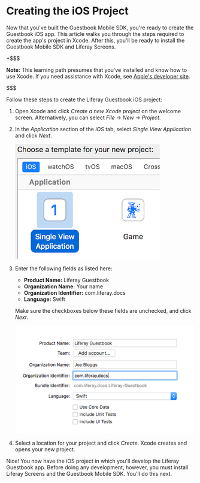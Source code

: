 # Creating the iOS Project [](id=creating-the-ios-project)

Now that you've built the Guestbook Mobile SDK, you're ready to create the 
Guestbook iOS app. This article walks you through the steps required to 
create the app's project in Xcode. After this, you'll be ready to install the 
Guestbook Mobile SDK and Liferay Screens. 

+$$$

**Note:** This learning path presumes that you've installed and know how to use 
Xcode. If you need assistance with Xcode, see 
[Apple's developer site](https://developer.apple.com/xcode/). 

$$$

Follow these steps to create the Liferay Guestbook iOS project: 

1.  Open Xcode and click *Create a new Xcode project* on the welcome screen. 
    Alternatively, you can select *File* &rarr; *New* &rarr; *Project*. 

2.  In the *Application* section of the *iOS* tab, select *Single View 
    Application* and click *Next*. 

    ![Figure 1: Use the Single View Application project template.](../../../images/ios-lp-create-app-01.png)

3.  Enter the following fields as listed here: 

    - **Product Name:** Liferay Guestbook
    - **Organization Name:** Your name
    - **Organization Identifier:** com.liferay.docs
    - **Language:** Swift

    Make sure the checkboxes below these fields are unchecked, and click *Next*. 

    ![Figure 2: Fill out this form as shown.](../../../images/ios-lp-create-app-02.png)

4.  Select a location for your project and click *Create*. Xcode creates and 
    opens your new project. 

Nice! You now have the iOS project in which you'll develop the Liferay Guestbook 
app. Before doing any development, however, you must install Liferay Screens and 
the Guestbook Mobile SDK. You'll do this next. 
